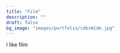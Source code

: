 ```yaml
---
title: "Film"
description: ""
draft: false
bg_image: "images/portfolio/cdbcWide.jpg"
---
```


<p>I like film<p>